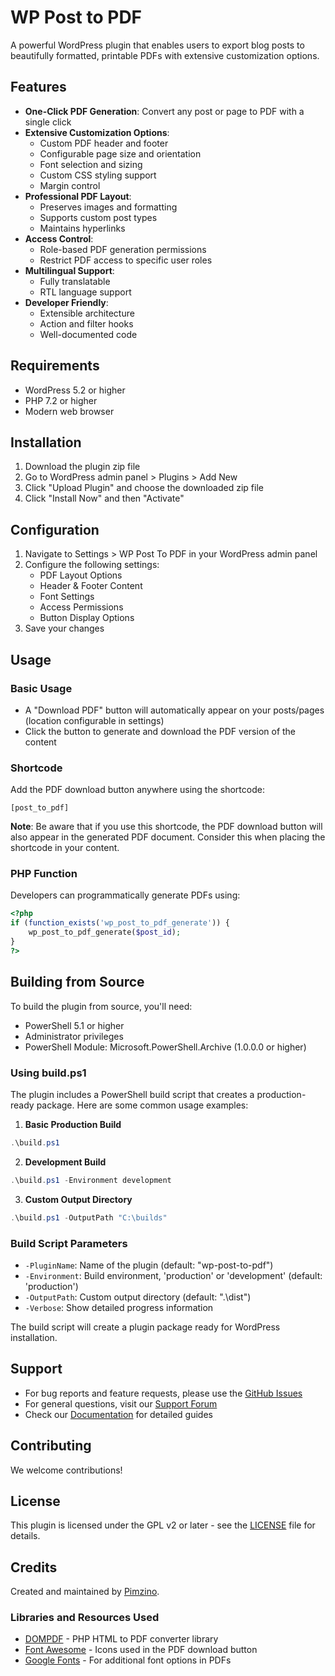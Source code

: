 # WP Post to PDF

A powerful WordPress plugin that enables users to export blog posts to beautifully formatted, printable PDFs with extensive customization options.

## Features

- **One-Click PDF Generation**: Convert any post or page to PDF with a single click
- **Extensive Customization Options**:
  - Custom PDF header and footer
  - Configurable page size and orientation
  - Font selection and sizing
  - Custom CSS styling support
  - Margin control
- **Professional PDF Layout**:
  - Preserves images and formatting
  - Supports custom post types
  - Maintains hyperlinks
- **Access Control**:
  - Role-based PDF generation permissions
  - Restrict PDF access to specific user roles
- **Multilingual Support**:
  - Fully translatable
  - RTL language support
- **Developer Friendly**:
  - Extensible architecture
  - Action and filter hooks
  - Well-documented code

## Requirements

- WordPress 5.2 or higher
- PHP 7.2 or higher
- Modern web browser

## Installation

1. Download the plugin zip file
2. Go to WordPress admin panel > Plugins > Add New
3. Click "Upload Plugin" and choose the downloaded zip file
4. Click "Install Now" and then "Activate"

## Configuration

1. Navigate to Settings > WP Post To PDF in your WordPress admin panel
2. Configure the following settings:
   - PDF Layout Options
   - Header & Footer Content
   - Font Settings
   - Access Permissions
   - Button Display Options
3. Save your changes

## Usage

### Basic Usage
- A "Download PDF" button will automatically appear on your posts/pages (location configurable in settings)
- Click the button to generate and download the PDF version of the content

### Shortcode
Add the PDF download button anywhere using the shortcode:
```
[post_to_pdf]
```

**Note**: Be aware that if you use this shortcode, the PDF download button will also appear in the generated PDF document. Consider this when placing the shortcode in your content.

### PHP Function
Developers can programmatically generate PDFs using:
```php
<?php
if (function_exists('wp_post_to_pdf_generate')) {
    wp_post_to_pdf_generate($post_id);
}
?>
```

## Building from Source

To build the plugin from source, you'll need:
- PowerShell 5.1 or higher
- Administrator privileges
- PowerShell Module: Microsoft.PowerShell.Archive (1.0.0.0 or higher)

### Using build.ps1

The plugin includes a PowerShell build script that creates a production-ready package. Here are some common usage examples:

1. **Basic Production Build**
```powershell
.\build.ps1
```

2. **Development Build**
```powershell
.\build.ps1 -Environment development
```

3. **Custom Output Directory**
```powershell
.\build.ps1 -OutputPath "C:\builds"
```

### Build Script Parameters

- `-PluginName`: Name of the plugin (default: "wp-post-to-pdf")
- `-Environment`: Build environment, 'production' or 'development' (default: 'production')
- `-OutputPath`: Custom output directory (default: ".\dist")
- `-Verbose`: Show detailed progress information

The build script will create a plugin package ready for WordPress installation.

## Support

- For bug reports and feature requests, please use the [GitHub Issues](https://github.com/Pimzino/wp-post-to-pdf/issues)
- For general questions, visit our [Support Forum](https://wordpress.org/support/plugin/wp-post-to-pdf/)
- Check our [Documentation](https://github.com/Pimzino/wp-post-to-pdf/wiki) for detailed guides

## Contributing

We welcome contributions!

## License

This plugin is licensed under the GPL v2 or later - see the [LICENSE](LICENSE) file for details.

## Credits

Created and maintained by [Pimzino](https://x.com/pimzino).

### Libraries and Resources Used

- [DOMPDF](https://github.com/dompdf/dompdf) - PHP HTML to PDF converter library
- [Font Awesome](https://fontawesome.com/) - Icons used in the PDF download button
- [Google Fonts](https://fonts.google.com/) - For additional font options in PDFs
